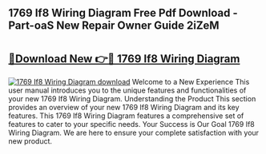 ## 1769 If8 Wiring Diagram Free Pdf Download - Part-oaS New Repair Owner Guide 2iZeM

# <h2><a href="http://dfp9pj.blite.top/?on=1769+If8+Wiring+Diagram">🔗Download New 👉🔴 1769 If8 Wiring Diagram</a></h2>

[![1769 If8 Wiring Diagram download](https://i.imgur.com/lujVjoI.png)](http://dfp9pj.blite.top/?on=1769+If8+Wiring+Diagram)
Welcome to a New Experience This user manual introduces you to the unique features and functionalities of your new 1769 If8 Wiring Diagram. Understanding the Product This section provides an overview of your new 1769 If8 Wiring Diagram and its key features. This 1769 If8 Wiring Diagram features a comprehensive set of features to cater to your specific needs. Your Success is Our Goal 1769 If8 Wiring Diagram. We are here to ensure your complete satisfaction with your new product.
